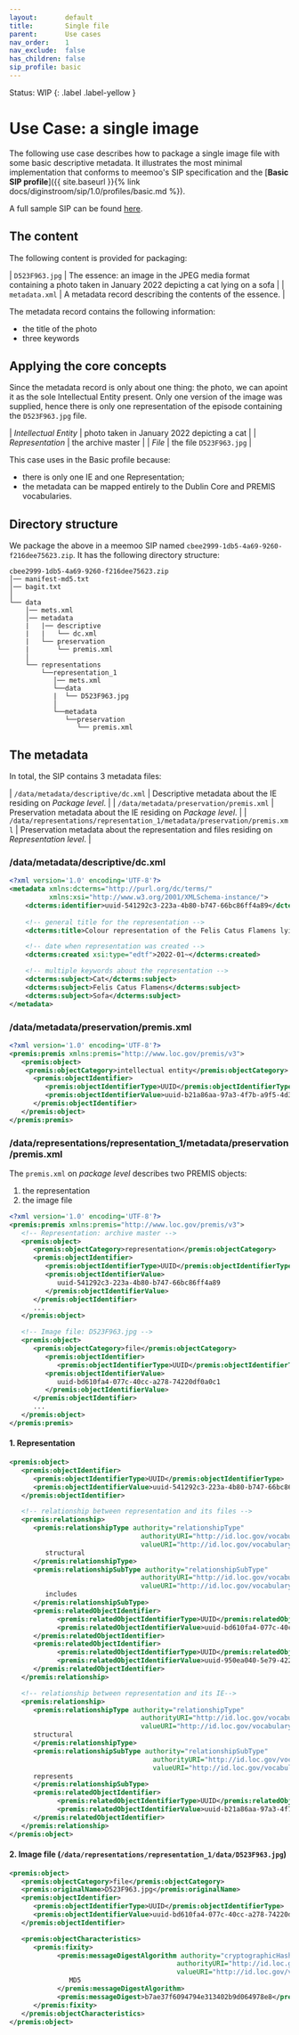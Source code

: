 ```yaml
---
layout:       default
title:        Single file
parent:       Use cases
nav_order:    1
nav_exclude:  false
has_children: false
sip_profile: basic
---
```

Status: WIP
{: .label .label-yellow }
# Use Case: a single image

The following use case describes how to package a single image file with some basic descriptive metadata.
It illustrates the most minimal implementation that conforms to meemoo's SIP specification and the [**Basic SIP profile**]({{ site.baseurl }}{% link docs/diginstroom/sip/1.0/profiles/basic.md %}).

A full sample SIP can be found [here](https://github.com/viaacode/documentation/tree/master/assets/sip_samples/cbee2999-1db5-4a69-9260-f216dee75623).

## The content

The following content is provided for packaging:

| `D523F963.jpg` | The essence: an image in the JPEG media format containing a photo taken in January 2022 depicting a cat lying on a sofa |
| `metadata.xml` | A metadata record describing the contents of the essence. |

The metadata record contains the following information:

- the title of the photo
- three keywords

## Applying the core concepts

Since the metadata record is only about one thing: the photo, we can apoint it as the sole Intellectual Entity present. 
Only one version of the image was supplied, hence there is only one representation of the episode containing the `D523F963.jpg` file. 

| _Intellectual Entity_ | photo taken in January 2022 depicting a cat  |
| _Representation_ | the archive master |
| _File_ | the file `D523F963.jpg` |

This case uses in the Basic profile because:
- there is only one IE and one Representation;
- the metadata can be mapped entirely to the Dublin Core and PREMIS vocabularies.

## Directory structure

We package the above in a meemoo SIP named `cbee2999-1db5-4a69-9260-f216dee75623.zip`.
It has the following directory structure:

```plaintext
cbee2999-1db5-4a69-9260-f216dee75623.zip
│── manifest-md5.txt
│── bagit.txt
│
└── data
    │── mets.xml
    │── metadata
    |   |── descriptive
    |   |   └── dc.xml
    |   └── preservation
    |       └── premis.xml
    │
    └── representations
        └──representation_1
           │── mets.xml
           └──data
           |  └── D523F963.jpg
           │
           └──metadata
              └──preservation
                 └── premis.xml
```

## The metadata

In total, the SIP contains 3 metadata files:
 
| `/data/metadata/descriptive/dc.xml` | Descriptive metadata about the IE residing on _Package level_. |
| `/data/metadata/preservation/premis.xml` | Preservation metadata about the IE residing on _Package level_. |
| `/data/representations/representation_1/metadata/preservation/premis.xml` | Preservation metadata about the representation and files residing on _Representation level_. |

### /data/metadata/descriptive/dc.xml

```xml
<?xml version='1.0' encoding='UTF-8'?>
<metadata xmlns:dcterms="http://purl.org/dc/terms/" 
          xmlns:xsi="http://www.w3.org/2001/XMLSchema-instance/">
    <dcterms:identifier>uuid-541292c3-223a-4b80-b747-66bc86ff4a89</dcterms:identifier>
    
    <!-- general title for the representation -->
    <dcterms:title>Colour representation of the Felis Catus Flamens lying on a sofa</dcterms:title>

    <!-- date when representation was created -->
    <dcterms:created xsi:type="edtf">2022-01~</dcterms:created>

    <!-- multiple keywords about the representation -->
    <dcterms:subject>Cat</dcterms:subject>
    <dcterms:subject>Felis Catus Flamens</dcterms:subject>
    <dcterms:subject>Sofa</dcterms:subject>
</metadata>  
```

### /data/metadata/preservation/premis.xml

```xml
<?xml version='1.0' encoding='UTF-8'?>
<premis:premis xmlns:premis="http://www.loc.gov/premis/v3">
   <premis:object>
    <premis:objectCategory>intellectual entity</premis:objectCategory>
      <premis:objectIdentifier>
         <premis:objectIdentifierType>UUID</premis:objectIdentifierType>
         <premis:objectIdentifierValue>uuid-b21a86aa-97a3-4f7b-a9f5-4d330af641c0</premis:objectIdentifierValue>
      </premis:objectIdentifier>
   </premis:object>
</premis:premis>  
```


### /data/representations/representation_1/metadata/preservation/premis.xml

The `premis.xml` on _package level_ describes two PREMIS objects:
1. the representation
2. the image file

```xml
<?xml version='1.0' encoding='UTF-8'?>
<premis:premis xmlns:premis="http://www.loc.gov/premis/v3">
   <!-- Representation: archive master -->
   <premis:object>
      <premis:objectCategory>representation</premis:objectCategory>
      <premis:objectIdentifier>
         <premis:objectIdentifierType>UUID</premis:objectIdentifierType>
         <premis:objectIdentifierValue>
            uuid-541292c3-223a-4b80-b747-66bc86ff4a89
         </premis:objectIdentifierValue>
      </premis:objectIdentifier>
      ...
   </premis:object>

   <!-- Image file: D523F963.jpg -->
   <premis:object>
      <premis:objectCategory>file</premis:objectCategory>
         <premis:objectIdentifier>
            <premis:objectIdentifierType>UUID</premis:objectIdentifierType>
         <premis:objectIdentifierValue>
            uuid-bd610fa4-077c-40cc-a278-74220df0a0c1
         </premis:objectIdentifierValue>
      </premis:objectIdentifier>
      ...
   </premis:object>
</premis:premis>
```

#### 1. Representation

```xml
<premis:object>
   <premis:objectIdentifier>
      <premis:objectIdentifierType>UUID</premis:objectIdentifierType>
      <premis:objectIdentifierValue>uuid-541292c3-223a-4b80-b747-66bc86ff4a89</premis:objectIdentifierValue>
   </premis:objectIdentifier>

   <!-- relationship between representation and its files -->
   <premis:relationship>
      <premis:relationshipType authority="relationshipType" 
                                 authorityURI="http://id.loc.gov/vocabulary/preservation/relationshipType" 
                                 valueURI="http://id.loc.gov/vocabulary/preservation/relationshipType/str">
         structural
      </premis:relationshipType>
      <premis:relationshipSubType authority="relationshipSubType" 
                                 authorityURI="http://id.loc.gov/vocabulary/preservation/relationshipSubType" 
                                 valueURI="http://id.loc.gov/vocabulary/preservation/relationshipSubType/inc">
         includes
      </premis:relationshipSubType>
      <premis:relatedObjectIdentifier>
            <premis:relatedObjectIdentifierType>UUID</premis:relatedObjectIdentifierType>
            <premis:relatedObjectIdentifierValue>uuid-bd610fa4-077c-40cc-a278-74220df0a0c1</premis:relatedObjectIdentifierValue>
      </premis:relatedObjectIdentifier>
      <premis:relatedObjectIdentifier>
            <premis:relatedObjectIdentifierType>UUID</premis:relatedObjectIdentifierType>
            <premis:relatedObjectIdentifierValue>uuid-950ea040-5e79-4223-b804-b76660ec7e85</premis:relatedObjectIdentifierValue>
      </premis:relatedObjectIdentifier>
   </premis:relationship>

   <!-- relationship between representation and its IE-->
   <premis:relationship>
      <premis:relationshipType authority="relationshipType" 
                                 authorityURI="http://id.loc.gov/vocabulary/preservation/relationshipType" 
                                 valueURI="http://id.loc.gov/vocabulary/preservation/relationshipType/str">
      structural
      </premis:relationshipType>
      <premis:relationshipSubType authority="relationshipSubType" 
                                    authorityURI="http://id.loc.gov/vocabulary/preservation/relationshipSubType" 
                                    valueURI="http://id.loc.gov/vocabulary/preservation/relationshipSubType/rep">
      represents
      </premis:relationshipSubType>
      <premis:relatedObjectIdentifier>
            <premis:relatedObjectIdentifierType>UUID</premis:relatedObjectIdentifierType>
            <premis:relatedObjectIdentifierValue>uuid-b21a86aa-97a3-4f7b-a9f5-4d330af641c0</premis:relatedObjectIdentifierValue>
      </premis:relatedObjectIdentifier>
   </premis:relationship>
</premis:object>
```
#### 2. Image file (`/data/representations/representation_1/data/D523F963.jpg`)

```xml
<premis:object>
   <premis:objectCategory>file</premis:objectCategory>
   <premis:originalName>D523F963.jpg</premis:originalName>
   <premis:objectIdentifier>
      <premis:objectIdentifierType>UUID</premis:objectIdentifierType>
      <premis:objectIdentifierValue>uuid-bd610fa4-077c-40cc-a278-74220df0a0c1</premis:objectIdentifierValue>
   </premis:objectIdentifier>

   <premis:objectCharacteristics>
      <premis:fixity>
            <premis:messageDigestAlgorithm authority="cryptographicHashFunctions" 
                                          authorityURI="http://id.loc.gov/vocabulary/preservation/cryptographicHashFunctions" 
                                          valueURI="http://id.loc.gov/vocabulary/preservation/cryptographicHashFunctions/md5">
               MD5
            </premis:messageDigestAlgorithm>
            <premis:messageDigest>b7ae37f6094794e313402b9d064978e8</premis:messageDigest>
      </premis:fixity>
   </premis:objectCharacteristics>
</premis:object>
```
